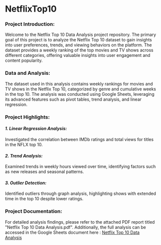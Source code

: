 # NetflixTop10

<h3>Project Introduction:</h3>

Welcome to the Netflix Top 10 Data Analysis project repository. The primary goal of this project is to analyze the Netflix Top 10 dataset to gain insights into user preferences, trends, and viewing behaviors on the platform. The dataset provides a weekly ranking of the top movies and TV shows across different categories, offering valuable insights into user engagement and content popularity.

<h3>Data and Analysis:</h3>

The dataset used in this analysis contains weekly rankings for movies and TV shows in the Netflix Top 10, categorized by genre and cumulative weeks in the top 10. The analysis was conducted using Google Sheets, leveraging its advanced features such as pivot tables, trend analysis, and linear regression.

<h3>Project Highlights:</h3>

_<h4> 1. Linear Regression Analysis: </h4>_ Investigated the correlation between IMDb ratings and total views for titles in the NFLX top 10.

_<h4> 2. Trend Analysis:</h4>_ Examined trends in weekly hours viewed over time, identifying factors such as new releases and seasonal patterns.

_<h4> 3. Outlier Detection: </h4>_ Identified outliers through graph analysis, highlighting shows with extended time in the top 10 despite lower ratings.

<h3>Project Documentation:</h3>

For detailed analysis findings, please refer to the attached PDF report titled "Netflix Top 10 Data Analysis.pdf". Additionally, the full analysis can be accessed in the Google Sheets document here : [Netflix Top 10 Data Analysis](https://docs.google.com/spreadsheets/d/1N73_VcEyjIql6lJz_CIePIQGxG9Ls-ep/edit#gid=1245800100)


